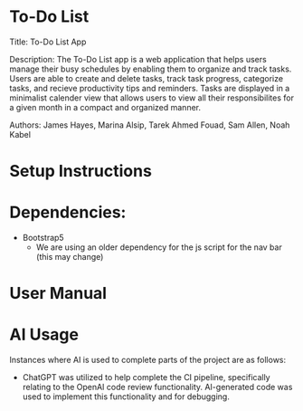 # To-Do List 

Title: To-Do List App

Description: The To-Do List app is a web application that helps users manage their busy schedules by enabling them to organize and track tasks. Users are able to create and delete tasks, track task progress, categorize tasks, and recieve productivity tips and reminders. Tasks are displayed in a minimalist calender view that allows users to view all their responsibilites for a given month in a compact and organized manner. 

Authors: James Hayes, Marina Alsip, Tarek Ahmed Fouad, Sam Allen, Noah Kabel

# Setup Instructions 

# Dependencies: 
- Bootstrap5
    - We are using an older dependency for the js script for the nav bar (this may change)

# User Manual 

# AI Usage 

Instances where AI is used to complete parts of the project are as follows: 
* ChatGPT was utilized to help complete the CI pipeline, specifically relating to the OpenAI code review functionality. AI-generated code was used to implement this functionality and for debugging. 

